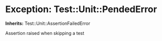 # Exception: Test::Unit::PendedError
**Inherits:** Test::Unit::AssertionFailedError
    

Assertion raised when skipping a test



